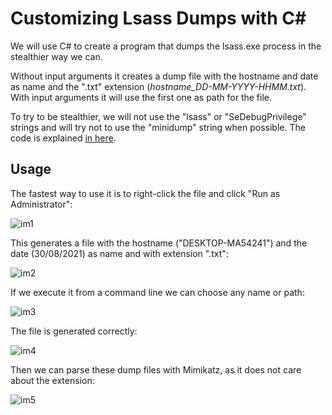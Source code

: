# Customizing Lsass Dumps with C#

We will use C# to create a program that dumps the lsass.exe process in the stealthier way we can.  

Without input arguments it creates a dump file with the hostname and date as name and the ".txt" extension (*hostname_DD-MM-YYYY-HHMM.txt*). With input arguments it will use the first one as path for the file.  

To try to be stealthier, we will not use the "lsass" or "SeDebugPrivilege" strings and will try not to use the "minidump" string when possible. The code is explained [in here](https://ricardojoserf.github.io/lsassdumper-csharp/).


## Usage

The fastest way to use it is to right-click the file and click "Run as Administrator": 

![im1](https://raw.githubusercontent.com/ricardojoserf/ricardojoserf.github.io/master/images/custom-lsass-dumper-csharp/image1.png)

This generates a file with the hostname ("DESKTOP-MA54241") and the date (30/08/2021) as name and with extension ".txt":

![im2](https://raw.githubusercontent.com/ricardojoserf/ricardojoserf.github.io/master/images/custom-lsass-dumper-csharp/image2.png)

If we execute it from a command line we can choose any name or path:

![im3](https://raw.githubusercontent.com/ricardojoserf/ricardojoserf.github.io/master/images/custom-lsass-dumper-csharp/image3.png)

The file is generated correctly:

![im4](https://raw.githubusercontent.com/ricardojoserf/ricardojoserf.github.io/master/images/custom-lsass-dumper-csharp/image4.png)

Then we can parse these dump files with Mimikatz, as it does not care about the extension:

![im5](https://raw.githubusercontent.com/ricardojoserf/ricardojoserf.github.io/master/images/custom-lsass-dumper-csharp/image5.png)
